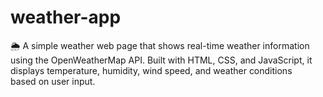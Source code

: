 # weather-app
🌦 A simple weather web page that shows real-time weather information using the OpenWeatherMap API. Built with HTML, CSS, and JavaScript, it displays temperature, humidity, wind speed, and weather conditions based on user input.
